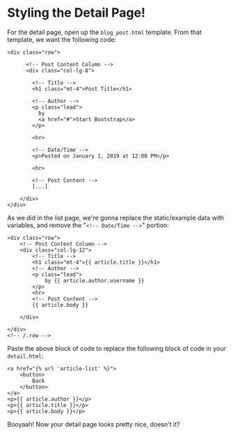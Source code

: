 # Styling the Detail Page!

For the detail page, open up the `blog_post.html` template. From that template, we want the following code:

```django
<div class="row">

      <!-- Post Content Column -->
      <div class="col-lg-8">

        <!-- Title -->
        <h1 class="mt-4">Post Title</h1>

        <!-- Author -->
        <p class="lead">
          by
          <a href="#">Start Bootstrap</a>
        </p>

        <hr>

        <!-- Date/Time -->
        <p>Posted on January 1, 2019 at 12:00 PM</p>

        <hr>

        <!-- Post Content -->
        [...]

    </div>
</div>
```

As we did in the list page, we're gonna replace the static/example data with variables, and remove the "`<!-- Date/Time -->`" portion:

```django
<div class="row">
    <!-- Post Content Column -->
    <div class="col-lg-12">
        <!-- Title -->
        <h1 class="mt-4">{{ article.title }}</h1>
        <!-- Author -->
        <p class="lead">
            by {{ article.author.username }}
        </p>
        <hr>
        <!-- Post Content -->
        {{ article.body }}

    </div>

</div>
<!-- /.row -->
```

Paste the above block of code to replace the following block of code in your `detail.html`:

```django
<a href="{% url 'article-list' %}">
    <button>
        Back
    </button>
</a>
<p>{{ article.author }}</p>
<p>{{ article.title }}</p>
<p>{{ article.body }}</p>
```

Booyaah! Now your detail page looks pretty nice, doesn't it?
